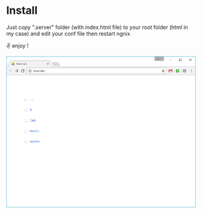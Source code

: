 # Install

Just copy ".server" folder (with index.html file) to your root folder (html in my case) and edit your conf file then restart ngnix

 ✌️ enjoy !
 
![Screenshot](https://github.com/xhoz/Ngnix-Minimalindex/blob/master/screenshot.png)
